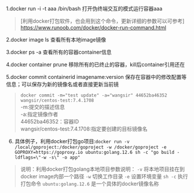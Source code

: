 1.docker run -i -t aaa /bin/bash  打开伪终端交互的模式运行容器aaa   
> [利用docker打包软件，也会用到这个命令，更新详细的参数可以可参考] https://www.runoob.com/docker/docker-run-command.html

2.docker image ls 查看所有本地image镜像

3.docker ps -a 查看所有的容器container信息

4.docker container prune  移除所有的已终止的容器，kill后container引用还在

5.docker commit containerid imagename:version 保存在容器中的修改配置等信息；可以保存为新的镜像名或者直接更新当前镜
> `docker commit -m="test update" -a="wangsir" 44652ba46352 wangsir/centos-test:7.4.1708`   
>-m:提交的描述信息  
>-a:指定镜像作者   
>44652ba46352：容器ID   
>wangsir/centos-test:7.4.1708:指定要创建的目标镜像名  

6. 具体例子，利用docker打包go项目:`docker run -v /local/goproject:/docker/goproject -w /docker/goproject -e GOPROXY=https://goproxy.io ubuntu:golang.12.6 sh -c "go build -ldflags=\"-w -s\" -o app"`
>说明：利用docker打包golang本地项目参数说明：
>`-v` 将本地项目挂在到docker image内部一个路径
>`-w` 切换工作目录
>`-e` 设置环境变量
>`sh -c` 执行打包命令
>`ubuntu:golang.12.6` 是一个具体的docker镜像名称
